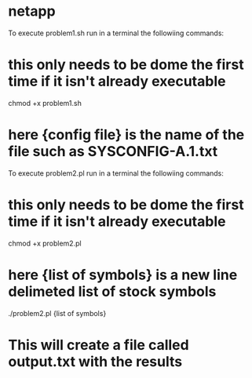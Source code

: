 # netapp

To execute problem1.sh run in a terminal the followiing commands:

# this only needs to be dome the first time if it isn't already executable
chmod +x problem1.sh

# here {config file} is the name of the file such as SYSCONFIG-A.1.txt

To execute problem2.pl run in a terminal the followiing commands:

# this only needs to be dome the first time if it isn't already executable
chmod +x problem2.pl

# here {list of symbols} is a new line delimeted list of stock symbols
./problem2.pl {list of symbols}

# This will create a file called output.txt with the results

